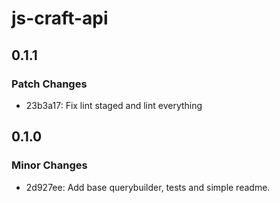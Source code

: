 # js-craft-api

## 0.1.1

### Patch Changes

- 23b3a17: Fix lint staged and lint everything

## 0.1.0

### Minor Changes

- 2d927ee: Add base querybuilder, tests and simple readme.
